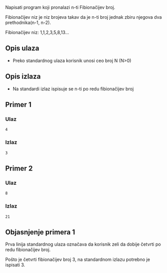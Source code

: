 
Napisati program koji pronalazi n-ti Fibionačijev broj.

Fibionačijev niz je niz brojeva takav da je n-ti broj jednak zbiru njegova dva prethodnika(n-1, n-2).

Fibionačijev niz: 1,1,2,3,5,8,13...

## Opis ulaza

  - Preko standardnog ulaza korisnik unosi ceo broj N (N>0)

## Opis izlaza

  - Na standardi izlaz ispisuje se n-ti po redu fibionačijev broj

## Primer 1

### Ulaz

~~~
4
~~~

### Izlaz

~~~
3
~~~

## Primer 2

### Ulaz

~~~
8
~~~

### Izlaz

~~~
21
~~~

## Objasnjenje primera 1

Prva linija standardnog ulaza označava da korisnik zeli da dobije četvrti po redu fibionačijev broj.  

Pošto je četvrti fibionačijev broj 3, na standardnom izlazu potrebno je ispisati 3.
